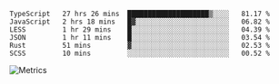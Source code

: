 <!--START_SECTION:waka-->

```text
TypeScript   27 hrs 26 mins  ████████████████████▒░░░░   81.17 %
JavaScript   2 hrs 18 mins   █▓░░░░░░░░░░░░░░░░░░░░░░░   06.82 %
LESS         1 hr 29 mins    █░░░░░░░░░░░░░░░░░░░░░░░░   04.39 %
JSON         1 hr 11 mins    █░░░░░░░░░░░░░░░░░░░░░░░░   03.54 %
Rust         51 mins         ▓░░░░░░░░░░░░░░░░░░░░░░░░   02.53 %
SCSS         10 mins         ░░░░░░░░░░░░░░░░░░░░░░░░░   00.52 %
```

<!--END_SECTION:waka-->

![Metrics](https://metrics.lecoq.io/TachibanaKimika?template=classic&base.activity=0&base.community=0&base.repositories=0&languages=1&isocalendar=1&isocalendar.duration=half-year&languages.limit=8&languages.sections=most-used&languages.colors=github&languages.threshold=0%25&languages.indepth=false&languages.recent.load=300&languages.recent.days=14&config.timezone=Asia%2FShanghai)
